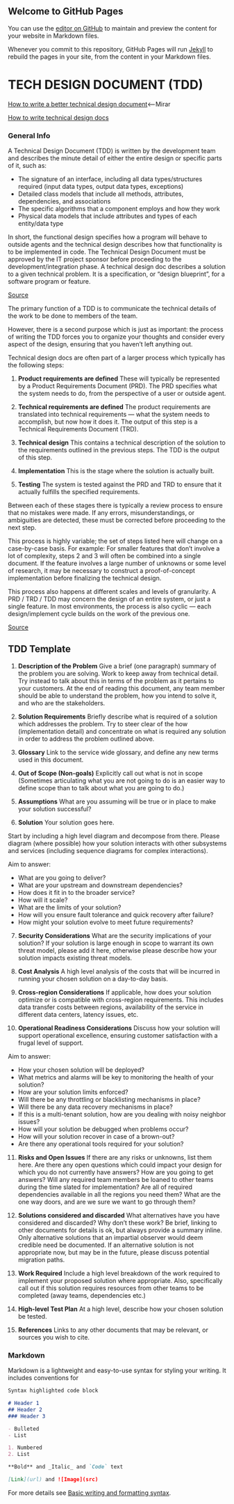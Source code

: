 ## Welcome to GitHub Pages

You can use the [editor on GitHub](https://github.com/zapper163/Tech-Design-Document/edit/main/README.md) to maintain and preview the content for your website in Markdown files.

Whenever you commit to this repository, GitHub Pages will run [Jekyll](https://jekyllrb.com/) to rebuild the pages in your site, from the content in your Markdown files.



# TECH DESIGN DOCUMENT (TDD)

[How to write a better technical design document](https://www.range.co/blog/better-tech-specs)<--Mirar

[How to write technical design docs](https://dev.to/mage_ai/how-to-write-technical-design-docs-c02)
### General Info

A Technical Design Document (TDD) is written by the development team and describes the minute detail of either the entire design or specific parts of it, such as:

- The signature of an interface, including all data types/structures required (input data types, output data types, exceptions)
- Detailed class models that include all methods, attributes, dependencies, and associations
- The specific algorithms that a component employs and how they work
- Physical data models that include attributes and types of each entity/data type

In short, the functional design specifies how a program will behave to outside agents and the technical design describes how that functionality is to be implemented in code. The Technical Design Document must be approved by the IT project sponsor before proceeding to the development/integration phase.
A technical design doc describes a solution to a given technical problem. It is a specification, or “design blueprint”, for a software program or feature.

[Source](https://uit.stanford.edu/pmo/technical-design)


The primary function of a TDD is to communicate the technical details of the work to be done to members of the team.

However, there is a second purpose which is just as important: the process of writing the TDD forces you to organize your thoughts and consider every aspect of the design, ensuring that you haven’t left anything out.

Technical design docs are often part of a larger process which typically has the following steps:
1. **Product requirements are defined**
These will typically be represented by a Product Requirements Document (PRD). The PRD specifies what the system needs to do, from the perspective of a user or outside agent.

2. **Technical requirements are defined**
The product requirements are translated into technical requirements — what the system needs to accomplish, but now how it does it. The output of this step is a Technical Requirements Document (TRD).

3. **Technical design**
This contains a technical description of the solution to the requirements outlined in the previous steps. The TDD is the output of this step.

4. **Implementation**
This is the stage where the solution is actually built.

5. **Testing**
The system is tested against the PRD and TRD to ensure that it actually fulfills the specified requirements.

Between each of these stages there is typically a review process to ensure that no mistakes were made. If any errors, misunderstandings, or ambiguities are detected, these must be corrected before proceeding to the next step.

This process is highly variable; the set of steps listed here will change on a case-by-case basis. For example:
For smaller features that don’t involve a lot of complexity, steps 2 and 3 will often be combined into a single document.
If the feature involves a large number of unknowns or some level of research, it may be necessary to construct a proof-of-concept implementation before finalizing the technical design.

This process also happens at different scales and levels of granularity. A PRD / TRD / TDD may concern the design of an entire system, or just a single feature. In most environments, the process is also cyclic — each design/implement cycle builds on the work of the previous one.

[Source](https://medium.com/machine-words/writing-technical-design-docs-71f446e42f2e)


## TDD Template

1. **Description of the Problem**
Give a brief (one paragraph) summary of the problem you are solving. Work to keep away from technical detail. Try instead to talk about this in terms of the problem as it pertains to your customers. At the end of reading this document, any team member should be able to understand the problem, how you intend to solve it, and who are the stakeholders.

2. **Solution Requirements**
Briefly describe what is required of a solution which addresses the problem. Try to steer clear of the how (implementation detail) and concentrate on what is required any solution in order to address the problem outlined above.

3. **Glossary**
Link to the service wide glossary, and define any new terms used in this document.

4. **Out of Scope (Non-goals)**
Explicitly call out what is not in scope (Sometimes articulating what you are not going to do is an easier way to define scope than to talk about what you are going to do.)

5. **Assumptions**
What are you assuming will be true or in place to make your solution successful?

6. **Solution**
Your solution goes here.

Start by including a high level diagram and decompose from there. Please diagram (where possible) how your solution interacts with other subsystems and services (including sequence diagrams for complex interactions).

Aim to answer:
- What are you going to deliver?
- What are your upstream and downstream dependencies?
- How does it fit in to the broader service?
- How will it scale?
- What are the limits of your solution?
- How will you ensure fault tolerance and quick recovery after failure?
- How might your solution evolve to meet future requirements?

7. **Security Considerations**
What are the security implications of your solution? If your solution is large enough in scope to warrant its own threat model, please add it here, otherwise please describe how your solution impacts existing threat models.

8. **Cost Analysis**
A high level analysis of the costs that will be incurred in running your chosen solution on a day-to-day basis.

9. **Cross-region Considerations**
If applicable, how does your solution optimize or is compatible with cross-region requirements. This includes data transfer costs between regions, availability of the service in different data centers, latency issues, etc.

10. **Operational Readiness Considerations**
Discuss how your solution will support operational excellence, ensuring customer satisfaction with a frugal level of support.

Aim to answer:
- How your chosen solution will be deployed?
- What metrics and alarms will be key to monitoring the health of your solution?
- How are your solution limits enforced?
- Will there be any throttling or blacklisting mechanisms in place?
- Will there be any data recovery mechanisms in place?
- If this is a multi-tenant solution, how are you dealing with noisy neighbor issues?
- How will your solution be debugged when problems occur?
- How will your solution recover in case of a brown-out?
- Are there any operational tools required for your solution?

11. **Risks and Open Issues**
If there are any risks or unknowns, list them here. Are there any open questions which could impact your design for which you do not currently have answers? How are you going to get answers? Will any required team members be loaned to other teams during the time slated for implementation? Are all of required dependencies available in all the regions you need them? What are the one way doors, and are we sure we want to go through them?
12. **Solutions considered and discarded**
What alternatives have you have considered and discarded? Why don’t these work? Be brief, linking to other documents for details is ok, but always provide a summary inline.
Only alternative solutions that an impartial observer would deem credible need be documented.
If an alternative solution is not appropriate now, but may be in the future, please discuss potential migration paths.

13. **Work Required**
Include a high level breakdown of the work required to implement your proposed solution where appropriate. Also, specifically call out if this solution requires resources from other teams to be completed (away teams, dependencies etc.)

14. **High-level Test Plan**
At a high level, describe how your chosen solution be tested.

15. **References**
Links to any other documents that may be relevant, or sources you wish to cite.


























### Markdown

Markdown is a lightweight and easy-to-use syntax for styling your writing. It includes conventions for

```markdown
Syntax highlighted code block

# Header 1
## Header 2
### Header 3

- Bulleted
- List

1. Numbered
2. List

**Bold** and _Italic_ and `Code` text

[Link](url) and ![Image](src)
```

For more details see [Basic writing and formatting syntax](https://docs.github.com/en/github/writing-on-github/getting-started-with-writing-and-formatting-on-github/basic-writing-and-formatting-syntax).
